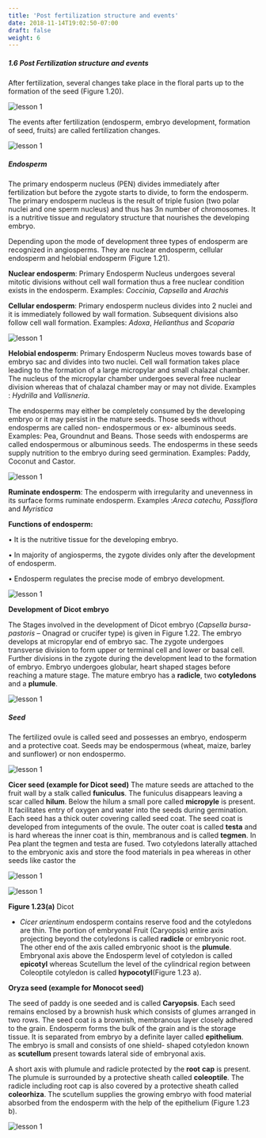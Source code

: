 ```yaml
---
title: 'Post fertilization structure and events'
date: 2018-11-14T19:02:50-07:00
draft: false
weight: 6
---
```


##### 1.6 Post Fertilization structure and events


After fertilization, several changes take place in
the floral parts up to the formation of the seed
(Figure 1.20).

![lesson 1](/books/12-biology/botany/images/1.27.png )

The events after fertilization (endosperm,
embryo development, formation of seed, fruits)
are called fertilization changes.



![lesson 1](/books/12-biology/botany/images/1.28.png )



##### Endosperm


The primary endosperm nucleus (PEN)
divides immediately after fertilization but
before the zygote starts to divide, to form
the endosperm. The primary endosperm
nucleus is the result of triple fusion (two
polar nuclei and one sperm nucleus) and
thus has 3n number of chromosomes. It is
a nutritive tissue and regulatory structure
that nourishes the developing embryo.



Depending upon the mode of development
three types of endosperm are recognized in
angiosperms. They are nuclear endosperm,
cellular endosperm and helobial endosperm
(Figure 1.21).


**Nuclear endosperm**: Primary Endosperm
Nucleus undergoes several mitotic divisions
without cell wall formation thus a free nuclear
condition exists in the endosperm. Examples:
*Coccinia*, *Capsella* and *Arachis*



**Cellular endosperm**: Primary endosperm
nucleus divides into 2 nuclei and it is
immediately followed by wall formation.
Subsequent divisions also follow cell wall
formation. Examples: *Adoxa*, *Helianthus* and
*Scoparia*


![lesson 1](/books/12-biology/botany/images/1.29.png  )



**Helobial endosperm**: Primary Endosperm
Nucleus moves towards base of embryo sac and
divides into two nuclei. Cell wall formation
takes place leading to the formation of a large
micropylar and small chalazal chamber. The
nucleus of the micropylar chamber undergoes
several free nuclear division whereas that
of chalazal chamber may or may not divide.
Examples : *Hydrilla* and *Vallisneria*.


The endosperms may either be completely
consumed by the developing embryo or it may
persist in the mature seeds. Those seeds without
endosperms are called non- endospermous or
ex- albuminous seeds. Examples: Pea, Groundnut and Beans. Those seeds with endosperms are
called endospermous or albuminous seeds. The
endosperms in these seeds supply nutrition to
the embryo during seed germination. Examples:
Paddy, Coconut and Castor.


![lesson 1](/books/12-biology/botany/images/34.png )


**Ruminate endosperm**: The endosperm with
irregularity and unevenness in its surface forms
ruminate endosperm. Examples :*Areca catechu,*
*Passiflora* and *Myristica*


**Functions of endosperm:**


•	It is the nutritive tissue for the developing
embryo.


•  In majority of angiosperms, the zygote
divides only after the development of
endosperm.


•	Endosperm regulates the precise mode of embryo development.


![lesson 1](/books/12-biology/botany/images/35.png )





**Development of Dicot embryo**


The Stages involved in the development
of Dicot embryo (*Capsella bursa-pastoris* –
Onagrad or crucifer type) is given in Figure
1.22. The embryo develops at micropylar
end of embryo sac. The zygote undergoes
transverse division to form upper or terminal
cell and lower or basal cell. Further divisions
in the zygote during the development lead to
the formation of embryo. Embryo undergoes
globular, heart shaped stages before reaching a
mature stage. The mature embryo has a **radicle**,
two **cotyledons** and a **plumule**.




![lesson 1](/books/12-biology/botany/images/46.png )


##### Seed

The fertilized ovule is called seed and possesses
an embryo, endosperm and a protective coat.
Seeds may be endospermous (wheat, maize,
barley and sunflower) or non endospermo.


![lesson 1](/books/12-biology/botany/images/36.png )


**Cicer seed (example for Dicot seed)**
The mature seeds are attached to the fruit
wall by a stalk called **funiculus**. The funiculus
disappears leaving a scar called **hilum**. Below
the hilum a small pore called **micropyle** is
present. It facilitates entry of oxygen and
water into the seeds during germination.
Each seed has a thick outer covering called
seed coat. The seed coat is developed from
integuments of the ovule. The outer coat is
called **testa** and is hard whereas the inner coat
is thin, membranous and is called **tegmen**.
In Pea plant the tegmen and testa are fused.
Two cotyledons laterally attached to the
embryonic axis and store the food materials
in pea whereas in other seeds like castor the




![lesson 1](/books/12-biology/botany/images/37.png )



![lesson 1](/books/12-biology/botany/images/38.png )



**Figure 1.23(a)**
Dicot
- *Cicer arientinum*
endosperm contains reserve food and the
cotyledons are thin. The portion of embryonal
Fruit (Caryopsis) entire
axis projecting beyond the cotyledons is
called **radicle** or embryonic root. The other
end of the axis called embryonic shoot is
the **plumule**. Embryonal axis above the
Endosperm
level of cotyledon is called **epicotyl** whereas
Scutellum the level of
the cylindrical region between
Coleoptile
cotyledon is called **hypocotyl**(Figure
1.23 a).



**Oryza seed (example for Monocot seed)**

The seed of paddy is one seeded and is called
**Caryopsis**. Each seed remains enclosed by
a brownish husk which consists of glumes
arranged in two rows. The seed coat is a
brownish, membranous layer closely adhered to
the grain. Endosperm forms the bulk of the grain
and is the storage tissue. It is separated from
embryo by a definite layer called **epithelium**.
The embryo is small and consists of one shield-
shaped cotyledon known as **scutellum** present
towards lateral side of embryonal axis.



A short axis with plumule and radicle protected
by the **root** **cap** is present. The plumule is
surrounded by a protective sheath called
**coleoptile**. The radicle including root cap
is also covered by a protective sheath called
**coleorhiza**. The scutellum supplies the growing
embryo with food material absorbed from the
endosperm with the help of the epithelium
(Figure 1.23 b).



![lesson 1](/books/12-biology/botany/images/39.png )
